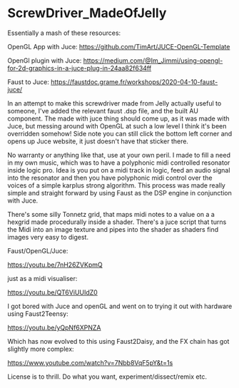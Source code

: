 # ScrewDriver_MadeOfJelly

Essentially a mash of these resources:

OpenGL App with Juce: https://github.com/TimArt/JUCE-OpenGL-Template

OpenGl plugin with Juce: https://medium.com/@Im_Jimmi/using-opengl-for-2d-graphics-in-a-juce-plug-in-24aa82f634ff 

Faust to Juce: https://faustdoc.grame.fr/workshops/2020-04-10-faust-juce/

In an attempt to make this screwdriver made from Jelly actually useful to someone, I've added the relevant faust .dsp file, and the built AU component. The made with juce thing should come up, as it was made with Juce, but messing around with OpenGL at such a low level I think it's been overridden somehow! Side note you can still click the bottom left corner and opens up Juce website, it just doesn't have that sticker there.


No warranty or anything like that, use at your own peril. I made to fill a need in my own music, which was to have a polyphonic midi controlled resonator inside logic pro. Idea is you put on a midi track in logic, feed an audio signal into the resonator and then you have polyphonic midi control over the voices of a simple karplus strong algorithm. This process was made really simple and straight forward by using Faust as the DSP engine in conjunction with Juce. 

There's some silly Tonnetz grid, that maps midi notes to a value on a a hexgrid made procedurally inside a shader. There's a juce script that turns the Midi into an image texture and pipes into the shader as shaders find images very easy to digest. 

Faust/OpenGL/Juce:

https://youtu.be/7nH26ZVKpmQ

just as a midi visualiser: 

https://youtu.be/QT6ViUUIdZ0

I got bored with Juce and openGL and went on to trying it out with hardware using Faust2Teensy: 

https://youtu.be/yQpNf6XPNZA

Which has now evolved to this using Faust2Daisy, and the FX chain has got slightly more complex: 

https://www.youtube.com/watch?v=7Nbb8VqF5pY&t=1s

License is to thrill. Do what you want, experiment/dissect/remix etc.  
